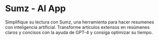 # Sumz - AI App

Simplifique su lectura con Sumz, una herramienta para hacer resumenes con inteligencia artificial. Transforme artículos extensos en resúmenes claros y concisos con la ayuda de GPT-4 y consiga optimizar su tiempo.

